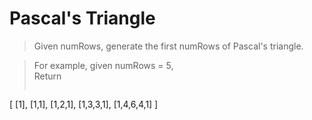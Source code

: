 Pascal's Triangle
=================

>Given numRows, generate the first numRows of Pascal's triangle.

>For example, given numRows = 5,  
>Return
>```
[
        [1],
       [1,1],
      [1,2,1],
     [1,3,3,1],
    [1,4,6,4,1]
]
>```
